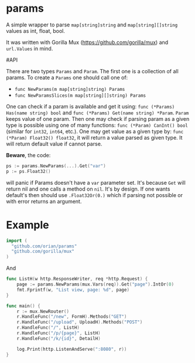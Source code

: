 # params
A simple wrapper to parse `map[string]string` and `map[string][]string` values as int, float, bool.

It was written with Gorilla Mux (https://github.com/gorilla/mux) and `url.Values` in mind.

#API

There are two types `Params` and `Param`. The first one is a collection of all params. 
To create a `Params` one should call one of:
 
  - `func NewParams(m map[string]string) Params`
  - `func NewParamsSlices(m map[string][]string) Params`

One can check if a param is available and get it using: `func (*Params) Has(name string) bool` and `func (*Params) Get(name string) *Param`. `Param` keeps value of one param. Then one may check if parsing param as a given type is possible using one of many functions: `func (*Param) CanInt() bool` (similar for `int32`, `int64`, etc.).
One may get value as a given type by: `func (*Param) Float32() float32`, it will return a value parsed as given type. It will return default value if cannot parse. 

**Beware**, the code:
```go
ps := params.NewParams(...).Get("var")
p := ps.Float32()
```
will panic if Params doesn't have a `var` parameter set. It's because `Get` will return nil and one calls a method on `nil`. It's by design. If one wants default's then should use `.Float32Or(0.)` which if parsing not possible or with error returns an argument.

# Example

```go
import (
  "github.com/orian/params"
  "github.com/gorilla/mux"
)
```
And
```go
func ListH(w http.ResponseWriter, req *http.Request) {
	page := params.NewParams(mux.Vars(req)).Get("page").IntOr(0)
	fmt.Fprintf(w, "List view, page: %d", page)
}

func main() {
	r := mux.NewRouter()
	r.HandleFunc("/new", FormH).Methods("GET")
	r.HandleFunc("/upload", UploadH).Methods("POST")
	r.HandleFunc("/", ListH)
	r.HandleFunc("/p/{page}", ListH)
	r.HandleFunc("/k/{id}", DetailH)

	log.Print(http.ListenAndServe(":8080", r))
}

```
